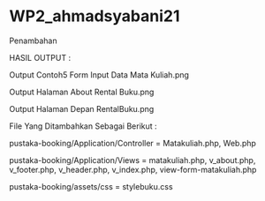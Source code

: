 # WP2_ahmadsyabani21

Penambahan

HASIL OUTPUT :

Output Contoh5 Form Input Data Mata Kuliah.png

Output Halaman About Rental Buku.png

Output Halaman Depan RentalBuku.png

File Yang Ditambahkan Sebagai Berikut :

pustaka-booking/Application/Controller = Matakuliah.php, Web.php

pustaka-booking/Application/Views = matakuliah.php, v_about.php, v_footer.php, v_header.php, v_index.php, view-form-matakuliah.php

pustaka-booking/assets/css = stylebuku.css
